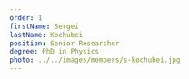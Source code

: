 ```yaml
---
order: 1
firstName: Sergei
lastName: Kochubei
position: Senior Researcher
degree: PhD in Physics
photo: ../../images/members/s-kochubei.jpg
---
```

